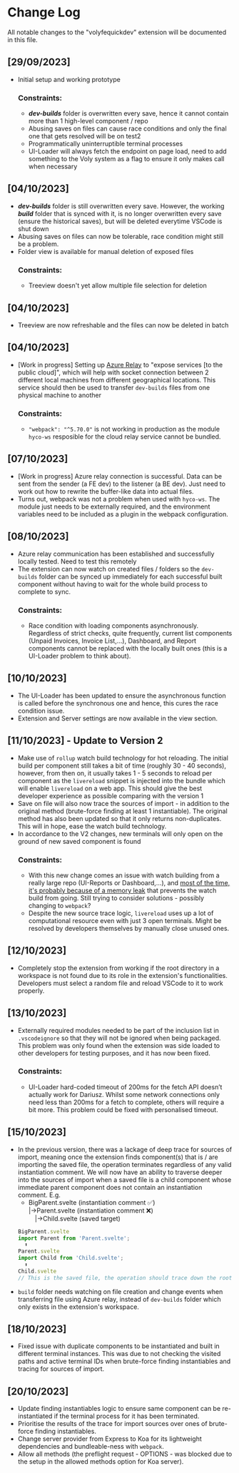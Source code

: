 # Change Log

All notable changes to the "volyfequickdev" extension will be documented in this file.

## [29/09/2023]

- Initial setup and working prototype<br />
  ### Constraints:
    - <b><i>dev-builds</i></b> folder is overwritten every save, hence it cannot contain more than 1 high-level component / repo
    - Abusing saves on files can cause race conditions and only the final one that gets resolved will be on test2
    - Programmatically uninterruptible terminal processes
    - UI-Loader will always fetch the endpoint on page load, need to add something to the Voly system as a flag to ensure it only makes call when necessary
## [04/10/2023]
- <b><i>dev-builds</i></b> folder is still overwritten every save. However, the working <b><i>build</i></b> folder that is synced with it, is no longer overwritten every save (ensure the historical saves), but will be deleted everytime VSCode is shut down
- Abusing saves on files can now be tolerable, race condition might still be a problem.
- Folder view is available for manual deletion of exposed files<br />
  ### Constraints:
    - Treeview doesn't yet allow multiple file selection for deletion
## [04/10/2023]
- Treeview are now refreshable and the files can now be deleted in batch
## [04/10/2023]
- [Work in progress] Setting up [Azure Relay](https://learn.microsoft.com/en-us/azure/azure-relay/relay-what-is-it) to "expose services [to the public cloud]", which will help with socket connection between 2 different local machines from different geographical locations. This service should then be used to transfer ```dev-builds``` files from one physical machine to another<br />
  ### Constraints:
    - ```"webpack": "^5.70.0"``` is not working in production as the module ```hyco-ws``` resposible for the cloud relay service cannot be bundled.
## [07/10/2023]
- [Work in progress] Azure relay connection is successful. Data can be sent from the sender (a FE dev) to the listener (a BE dev). Just need to work out how to rewrite the buffer-like data into actual files.
- Turns out, webpack was not a problem when used with ```hyco-ws```. The module just needs to be externally required, and the environment variables need to be included as a plugin in the webpack configuration.
## [08/10/2023]
- Azure relay communication has been established and successfully locally tested. Need to test this remotely
- The extension can now watch on created files / folders so the ```dev-builds``` folder can be synced up immediately for each successful built component without having to wait for the whole build process to complete to sync.<br />
  ### Constraints:
    - Race condition with loading components asynchronously. Regardless of strict checks, quite frequently, current list components (Unpaid Invoices, Invoice List,...), Dashboard, and Report components cannot be replaced with the locally built ones (this is a UI-Loader problem to think about).
## [10/10/2023]
- The UI-Loader has been updated to ensure the asynchronous function is called before the synchronous one and hence, this cures the race condition issue.
- Extension and Server settings are now available in the view section.
## [11/10/2023] - Update to Version 2
- Make use of ```rollup``` watch build technology for hot reloading. The initial build per component still takes a bit of time (roughly 30 - 40 seconds), however, from then on, it usually takes 1 - 5 seconds to reload per component as the ```livereload``` snippet is injected into the bundle which will enable ```livereload``` on a web app. This should give the best developer experience as possible comparing with the version 1
- Save on file will also now trace the sources of import - in addition to the original method (brute-force finding at least 1 instantiable). The original method has also been updated so that it only returns non-duplicates. This will in hope, ease the watch build technology.
- In accordance to the V2 changes, new terminals will only open on the ground of new saved component is found<br />
  ### Constraints:
    - With this new change comes an issue with watch building from a really large repo (UI-Reports or Dashboard,...), and [most of the time, it's probably because of a memory leak](https://stackoverflow.com/questions/53230823/fatal-error-ineffective-mark-compacts-near-heap-limit-allocation-failed-javas) that prevents the watch build from going. Still trying to consider solutions - possibly changing to ```webpack```?
    - Despite the new source trace logic, ```livereload``` uses up a lot of computational resource even with just 3 open terminals. Might be resolved by developers themselves by manually close unused ones.
## [12/10/2023]
- Completely stop the extension from working if the root directory in a workspace is not found due to its role in the extension's functionalities. Developers must select a random file and reload VSCode to it to work properly.
## [13/10/2023]
- Externally required modules needed to be part of the inclusion list in ```.vscodeignore``` so that they will not be ignored when being packaged. This problem was only found when the extension was side loaded to other developers for testing purposes, and it has now been fixed.<br />
  ### Constraints:
    - UI-Loader hard-coded timeout of 200ms for the fetch API doesn’t actually work for Dariusz. Whilst some network connections only need less than 200ms for a fetch to complete, others will require a bit more. This problem could be fixed with personalised timeout.
## [15/10/2023]
- In the previous version, there was a lackage of deep trace for sources of import, meaning once the extension finds component(s) that is / are importing the saved file, the operation terminates regardless of any valid instantiation comment. We will now have an ability to traverse deeper into the sources of import when a saved file is a child component whose immediate parent component does not contain an instantiation comment. E.g.<br />
  - BigParent.svelte (instantiation comment ✅)<br />
  |->Parent.svelte (instantiation comment ❌)<br />
    &emsp;|->Child.svelte (saved target)
  ```typescript
  BigParent.svelte
  import Parent from 'Parent.svelte';
    ⬆️
  Parent.svelte
  import Child from 'Child.svelte';
    ⬆️
  Child.svelte
  // This is the saved file, the operation should trace down the root where instantiation comment will be found...
  ```
- ```build``` folder needs watching on file creation and change events when transferring file using Azure relay, instead of ```dev-builds``` folder which only exists in the extension's workspace.
## [18/10/2023]
- Fixed issue with duplicate components to be instantiated and built in different terminal instances. This was due to not checking the visited paths and active terminal IDs when brute-force finding instantiables and tracing for sources of import.
## [20/10/2023]
- Update finding instantiables logic to ensure same component can be re-instantiated if the terminal process for it has been terminated.
- Prioritise the results of the trace for import sources over ones of brute-force finding instantiables.
- Change server provider from Express to Koa for its lightweight dependencies and bundleable-ness with ```webpack```.
- Allow all methods (the preflight request - OPTIONS - was blocked due to the setup in the allowed methods option for Koa server).
<br />
